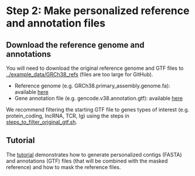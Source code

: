 # Step 2: Make personalized reference and annotation files

## Download the reference genome and annotations
You will need to download the original reference genome and GTF files to [../example_data/GRCh38_refs](../example_data/GRCh38_refs) (files are too large for GitHub).

* Reference genome (e.g. GRCh38.primary_assembly.genome.fa): available [here](https://ftp.ebi.ac.uk/pub/databases/gencode/Gencode_human/)
* Gene annotation file (e.g. gencode.v38.annotation.gtf): available [here](https://ftp.ebi.ac.uk/pub/databases/gencode/Gencode_human/)

We recommend filtering the starting GTF file to genes types of interest (e.g. protein_coding, lncRNA, TCR, Ig) using the steps in [steps_to_filter_original_gtf.sh](steps_to_filter_original_gtf.sh).

## Tutorial
The [tutorial](tutorial_make_pers_and_mask_GRCh38.ipynb) demonstrates how to generate personalized contigs (FASTA) and annotations (GTF) files (that will be combined with the masked reference) and how to mask the reference files.